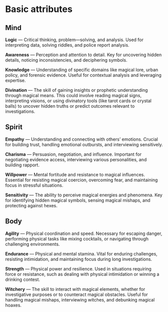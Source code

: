 # Basic attributes

## Mind

**Logic** — Critical thinking, problem—solving, and analysis. Used for interpreting data, solving riddles, and police report analysis.

**Awareness** — Perception and attention to detail. Key for uncovering hidden details, noticing inconsistencies, and deciphering symbols.

**Knowledge** — Understanding of specific domains like magical lore, urban policy, and forensic evidence. Useful for contextual analysis and leveraging expertise.

**Divination** — The skill of gaining insights or prophetic understanding through magical means. This could involve reading magical signs, interpreting visions, or using divinatory tools (like tarot cards or crystal balls) to uncover hidden truths or predict outcomes relevant to investigations.

## Spirit

**Empathy** — Understanding and connecting with others’ emotions. Crucial for building trust, handling emotional outbursts, and interviewing sensitively.

**Charisma** — Persuasion, negotiation, and influence. Important for negotiating evidence access, interviewing various personalities, and building rapport.

**Willpower** — Mental fortitude and resistance to magical influences. Essential for resisting magical coercion, overcoming fear, and maintaining focus in stressful situations.

**Sensitivity** — The ability to perceive magical energies and phenomena. Key for identifying hidden magical symbols, sensing magical mishaps, and protecting against hexes.

## Body

**Agility** — Physical coordination and speed. Necessary for escaping danger, performing physical tasks like mixing cocktails, or navigating through challenging environments.

**Endurance** — Physical and mental stamina. Vital for enduring challenges, resisting intimidation, and maintaining focus during long investigations.

**Strength** — Physical power and resilience. Used in situations requiring force or resistance, such as dealing with physical intimidation or winning a drinking contest.

**Witchery** — The skill to interact with magical elements, whether for investigative purposes or to counteract magical obstacles. Useful for handling magical mishaps, interviewing witches, and debunking magical hoaxes.
